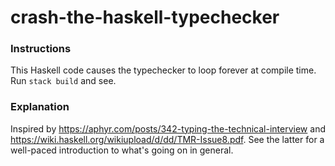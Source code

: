 # crash-the-haskell-typechecker

### Instructions

This Haskell code causes the typechecker to loop forever at compile time. Run `stack build` and see.

### Explanation

Inspired by https://aphyr.com/posts/342-typing-the-technical-interview and https://wiki.haskell.org/wikiupload/d/dd/TMR-Issue8.pdf. See the latter for a well-paced introduction to what's going on in general.
